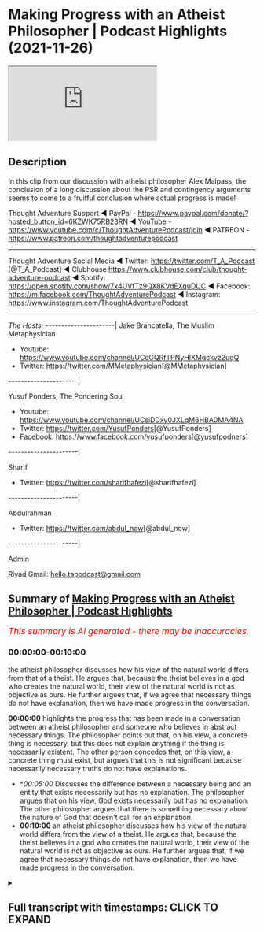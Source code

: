 # Making Progress with an Atheist Philosopher | Podcast Highlights (2021-11-26)

<iframe loading='lazy' allow='autoplay' src='https://www.youtube.com/embed/-WLQ5nteiQk'></iframe>

## Description

In this clip from our discussion with atheist philosopher Alex Malpass, the conclusion of a long discussion about the PSR and contingency arguments seems to come to a fruitful conclusion where actual progress is made!

Thought Adventure Support
◄ PayPal - https://www.paypal.com/donate/?hosted_button_id=6KZWK75RB23RN 
◄ YouTube - https://www.youtube.com/c/ThoughtAdventurePodcast/join
◄ PATREON - https://www.patreon.com/thoughtadventurepodcast
____________________________________________________________________

Thought Adventure Social Media
◄ Twitter: https://twitter.com/T_A_Podcast​​ [@T_A_Podcast]
◄ Clubhouse https://www.clubhouse.com/club/thought-adventure-podcast
◄ Spotify: https://open.spotify.com/show/7x4UVfTz9QX8KVdEXquDUC
◄ Facebook: https://m.facebook.com/ThoughtAdventurePodcast
◄ Instagram: https://www.instagram.com/ThoughtAdventurePodcast​

----------------------------------------------------------------

*The Hosts:*
----------------------|
Jake Brancatella, The Muslim Metaphysician

- Youtube: https://www.youtube.com/channel/UCcGQRfTPNyHlXMqckvz2uqQ
- Twitter:  https://twitter.com/MMetaphysician​​ [@MMetaphysician]

----------------------|

Yusuf Ponders, The Pondering Soul

- Youtube: https://www.youtube.com/channel/UCsiDDxy0JXLqM6HBA0MA4NA
- Twitter: https://twitter.com/YusufPonders​​ [@YusufPonders]
- Facebook: https://www.facebook.com/yusufponders​ [@yusufpodners]

----------------------|

Sharif

- Twitter: https://twitter.com/sharifhafezi​​ [@sharifhafezi]

----------------------|

Abdulrahman

- Twitter: https://twitter.com/abdul_now​ [@abdul_now]

----------------------|

Admin

Riyad 
Gmail: hello.tapodcast@gmail.com

## Summary of [Making Progress with an Atheist Philosopher | Podcast Highlights](https://www.youtube.com/watch?v=-WLQ5nteiQk)


*<span style="color:red; font-size:125%">This summary is AI generated - there may be inaccuracies</span>. [](/)*

### <a onclick="modifyYTiframeseektime('0')">00:00:00-00:10:00</a>

the atheist philosopher discusses how his view of the natural world differs from that of a theist. He argues that, because the theist believes in a god who creates the natural world, their view of the natural world is not as objective as ours. He further argues that, if we agree that necessary things do not have explanation, then we have made progress in the conversation.

**<a onclick="modifyYTiframeseektime('0')">00:00:00</a>**  highlights the progress that has been made in a conversation between an atheist philosopher and someone who believes in abstract necessary things. The philosopher points out that, on his view, a concrete thing is necessary, but this does not explain anything if the thing is necessarily existent. The other person concedes that, on this view, a concrete thing must exist, but argues that this is not significant because necessarily necessary truths do not have explanations.
* **<a onclick="modifyYTiframeseektime('300')">00:05:00</a>* Discusses the difference between a necessary being and an entity that exists necessarily but has no explanation. The philosopher argues that on his view, God exists necessarily but has no explanation. The other philosopher argues that there is something necessary about the nature of God that doesn't call for an explanation.
* **<a onclick="modifyYTiframeseektime('600')">00:10:00</a>**  an atheist philosopher discusses how his view of the natural world differs from the view of a theist. He argues that, because the theist believes in a god who creates the natural world, their view of the natural world is not as objective as ours. He further argues that, if we agree that necessary things do not have explanation, then we have made progress in the conversation.

<details><summary><h2>Full transcript with timestamps: CLICK TO EXPAND</h2></summary>

<a onclick="modifyYTiframeseektime('0')">0:00:00</a> i don't think we i don't think we  
<a onclick="modifyYTiframeseektime('2')">0:00:02</a> necessarily and no pun intended started  
<a onclick="modifyYTiframeseektime('4')">0:00:04</a> there we i don't think we started there  
<a onclick="modifyYTiframeseektime('6')">0:00:06</a> so i think  
<a onclick="modifyYTiframeseektime('8')">0:00:08</a> we've made progress in in the  
<a onclick="modifyYTiframeseektime('10')">0:00:10</a> conversation that's just that's now i  
<a onclick="modifyYTiframeseektime('12')">0:00:12</a> look at it  
<a onclick="modifyYTiframeseektime('20')">0:00:20</a> right so then in that case  
<a onclick="modifyYTiframeseektime('23')">0:00:23</a> um there's a possible world in which  
<a onclick="modifyYTiframeseektime('25')">0:00:25</a> only abstract necessary things exist  
<a onclick="modifyYTiframeseektime('29')">0:00:29</a> and no concrete  
<a onclick="modifyYTiframeseektime('31')">0:00:31</a> um nothing concrete exists  
<a onclick="modifyYTiframeseektime('34')">0:00:34</a> uh yeah okay sure  
<a onclick="modifyYTiframeseektime('37')">0:00:37</a> i mean  
<a onclick="modifyYTiframeseektime('37')">0:00:37</a> i  
<a onclick="modifyYTiframeseektime('39')">0:00:39</a> i'm playing the game a bit an artist i'm  
<a onclick="modifyYTiframeseektime('41')">0:00:41</a> just wondering  
<a onclick="modifyYTiframeseektime('48')">0:00:48</a> where there's no beginning to time  
<a onclick="modifyYTiframeseektime('51')">0:00:51</a> every possible world overlaps with the  
<a onclick="modifyYTiframeseektime('53')">0:00:53</a> actual world  
<a onclick="modifyYTiframeseektime('54')">0:00:54</a> so  
<a onclick="modifyYTiframeseektime('55')">0:00:55</a> i mean unless the actual world at no  
<a onclick="modifyYTiframeseektime('58')">0:00:58</a> point contains any concrete things  
<a onclick="modifyYTiframeseektime('60')">0:01:00</a> then  
<a onclick="modifyYTiframeseektime('61')">0:01:01</a> um there isn't a possible world where  
<a onclick="modifyYTiframeseektime('64')">0:01:04</a> at no point is there a concrete thing  
<a onclick="modifyYTiframeseektime('66')">0:01:06</a> like if there's some concrete thing at  
<a onclick="modifyYTiframeseektime('67')">0:01:07</a> some point in the actual world then it's  
<a onclick="modifyYTiframeseektime('69')">0:01:09</a> not possible this is an entirely empty  
<a onclick="modifyYTiframeseektime('72')">0:01:12</a> world no concrete things in it but ah so  
<a onclick="modifyYTiframeseektime('75')">0:01:15</a> so that's so that yeah so then that's my  
<a onclick="modifyYTiframeseektime('78')">0:01:18</a> point is then that means that something  
<a onclick="modifyYTiframeseektime('81')">0:01:21</a> concrete is necessary  
<a onclick="modifyYTiframeseektime('85')">0:01:25</a> um  
<a onclick="modifyYTiframeseektime('86')">0:01:26</a> huh  
<a onclick="modifyYTiframeseektime('88')">0:01:28</a> i mean it follows that if there's  
<a onclick="modifyYTiframeseektime('90')">0:01:30</a> something concrete then it's necessary  
<a onclick="modifyYTiframeseektime('92')">0:01:32</a> that there's something hungry that's  
<a onclick="modifyYTiframeseektime('93')">0:01:33</a> true it doesn't follow it doesn't  
<a onclick="modifyYTiframeseektime('96')">0:01:36</a> i don't have to hold that there is but  
<a onclick="modifyYTiframeseektime('97')">0:01:37</a> um yeah i think that's right on the  
<a onclick="modifyYTiframeseektime('99')">0:01:39</a> aristotelian view that's right that  
<a onclick="modifyYTiframeseektime('101')">0:01:41</a> there's there couldn't be an empty world  
<a onclick="modifyYTiframeseektime('102')">0:01:42</a> unless the actual world is an empty  
<a onclick="modifyYTiframeseektime('104')">0:01:44</a> world  
<a onclick="modifyYTiframeseektime('105')">0:01:45</a> uh  
<a onclick="modifyYTiframeseektime('106')">0:01:46</a> right but then if that's the case then  
<a onclick="modifyYTiframeseektime('108')">0:01:48</a> now you have something necessary that's  
<a onclick="modifyYTiframeseektime('110')">0:01:50</a> concrete and now we go all the way back  
<a onclick="modifyYTiframeseektime('113')">0:01:53</a> to step one in which your your theory is  
<a onclick="modifyYTiframeseektime('116')">0:01:56</a> now radically different no no no no no  
<a onclick="modifyYTiframeseektime('117')">0:01:57</a> no no no  
<a onclick="modifyYTiframeseektime('119')">0:01:59</a> i don't have that there's a necessary  
<a onclick="modifyYTiframeseektime('121')">0:02:01</a> concrete thing but i think it's  
<a onclick="modifyYTiframeseektime('122')">0:02:02</a> necessary that there's something  
<a onclick="modifyYTiframeseektime('124')">0:02:04</a> concrete but each of those things could  
<a onclick="modifyYTiframeseektime('125')">0:02:05</a> be contingent it's just that there  
<a onclick="modifyYTiframeseektime('127')">0:02:07</a> couldn't be no  
<a onclick="modifyYTiframeseektime('130')">0:02:10</a> concrete things  
<a onclick="modifyYTiframeseektime('131')">0:02:11</a> right but it doesn't mean there is one  
<a onclick="modifyYTiframeseektime('132')">0:02:12</a> concrete thing that's necessary it's  
<a onclick="modifyYTiframeseektime('134')">0:02:14</a> just not  
<a onclick="modifyYTiframeseektime('135')">0:02:15</a> not individual but the  
<a onclick="modifyYTiframeseektime('137')">0:02:17</a> thing exists yeah but the genus i'm  
<a onclick="modifyYTiframeseektime('139')">0:02:19</a> saying  
<a onclick="modifyYTiframeseektime('141')">0:02:21</a> so when we're talking  
<a onclick="modifyYTiframeseektime('142')">0:02:22</a> or something what do you mean by the  
<a onclick="modifyYTiframeseektime('143')">0:02:23</a> genus  
<a onclick="modifyYTiframeseektime('145')">0:02:25</a> you mean the type  
<a onclick="modifyYTiframeseektime('146')">0:02:26</a> yeah the category of concrete  
<a onclick="modifyYTiframeseektime('150')">0:02:30</a> some of the category of something being  
<a onclick="modifyYTiframeseektime('152')">0:02:32</a> concrete  
<a onclick="modifyYTiframeseektime('153')">0:02:33</a> that's necessary  
<a onclick="modifyYTiframeseektime('155')">0:02:35</a> yeah so i'm not saying that therefore  
<a onclick="modifyYTiframeseektime('156')">0:02:36</a> you're forced into  
<a onclick="modifyYTiframeseektime('158')">0:02:38</a> oh a particular molecule or a pen yeah  
<a onclick="modifyYTiframeseektime('161')">0:02:41</a> yeah  
<a onclick="modifyYTiframeseektime('162')">0:02:42</a> i'm not saying that i'm not saying that  
<a onclick="modifyYTiframeseektime('164')">0:02:44</a> but  
<a onclick="modifyYTiframeseektime('165')">0:02:45</a> there  
<a onclick="modifyYTiframeseektime('166')">0:02:46</a> the  
<a onclick="modifyYTiframeseektime('167')">0:02:47</a> the category of concrete existence would  
<a onclick="modifyYTiframeseektime('170')">0:02:50</a> then be necessary  
<a onclick="modifyYTiframeseektime('173')">0:02:53</a> yeah okay well that's compatible with me  
<a onclick="modifyYTiframeseektime('174')">0:02:54</a> saying every concrete thing contingently  
<a onclick="modifyYTiframeseektime('176')">0:02:56</a> exists  
<a onclick="modifyYTiframeseektime('178')">0:02:58</a> yeah  
<a onclick="modifyYTiframeseektime('179')">0:02:59</a> right but now  
<a onclick="modifyYTiframeseektime('181')">0:03:01</a> to me it seems like you're getting a bit  
<a onclick="modifyYTiframeseektime('184')">0:03:04</a> closer to  
<a onclick="modifyYTiframeseektime('185')">0:03:05</a> the view that we're trying to represent  
<a onclick="modifyYTiframeseektime('191')">0:03:11</a> maybe a little bit but i'm not sure that  
<a onclick="modifyYTiframeseektime('193')">0:03:13</a> is significantly closer because  
<a onclick="modifyYTiframeseektime('196')">0:03:16</a> um  
<a onclick="modifyYTiframeseektime('199')">0:03:19</a> let's so let me see if i can retrace the  
<a onclick="modifyYTiframeseektime('201')">0:03:21</a> steps where we just got got to  
<a onclick="modifyYTiframeseektime('203')">0:03:23</a> make sure because maybe i'm missing this  
<a onclick="modifyYTiframeseektime('205')">0:03:25</a> but  
<a onclick="modifyYTiframeseektime('205')">0:03:25</a> um  
<a onclick="modifyYTiframeseektime('208')">0:03:28</a> what i i was advancing that view that  
<a onclick="modifyYTiframeseektime('211')">0:03:31</a> there's a beginning sequence of  
<a onclick="modifyYTiframeseektime('212')">0:03:32</a> contingent propositions let's say  
<a onclick="modifyYTiframeseektime('214')">0:03:34</a> contingent concretely existing things or  
<a onclick="modifyYTiframeseektime('216')">0:03:36</a> something  
<a onclick="modifyYTiframeseektime('217')">0:03:37</a> um  
<a onclick="modifyYTiframeseektime('219')">0:03:39</a> and you said well  
<a onclick="modifyYTiframeseektime('222')">0:03:42</a> that view suffers from this problem that  
<a onclick="modifyYTiframeseektime('224')">0:03:44</a> it can't explain why there's something  
<a onclick="modifyYTiframeseektime('225')">0:03:45</a> other than nothing  
<a onclick="modifyYTiframeseektime('227')">0:03:47</a> um  
<a onclick="modifyYTiframeseektime('230')">0:03:50</a> and then  
<a onclick="modifyYTiframeseektime('231')">0:03:51</a> you said well on our view there's  
<a onclick="modifyYTiframeseektime('234')">0:03:54</a> a necessary  
<a onclick="modifyYTiframeseektime('235')">0:03:55</a> concrete thing  
<a onclick="modifyYTiframeseektime('237')">0:03:57</a> um  
<a onclick="modifyYTiframeseektime('238')">0:03:58</a> then i said well problem with that is it  
<a onclick="modifyYTiframeseektime('240')">0:04:00</a> doesn't explain anything if it's a  
<a onclick="modifyYTiframeseektime('241')">0:04:01</a> necessarily existing concrete thing  
<a onclick="modifyYTiframeseektime('245')">0:04:05</a> and now you're saying well on the  
<a onclick="modifyYTiframeseektime('246')">0:04:06</a> aristotelian view it's necessary that  
<a onclick="modifyYTiframeseektime('249')">0:04:09</a> some concrete thing  
<a onclick="modifyYTiframeseektime('250')">0:04:10</a> exists  
<a onclick="modifyYTiframeseektime('252')">0:04:12</a> brackets if it's actually true that some  
<a onclick="modifyYTiframeseektime('254')">0:04:14</a> concrete thing exists whatever  
<a onclick="modifyYTiframeseektime('257')">0:04:17</a> um  
<a onclick="modifyYTiframeseektime('257')">0:04:17</a> what's the significance of that  
<a onclick="modifyYTiframeseektime('259')">0:04:19</a> concession  
<a onclick="modifyYTiframeseektime('261')">0:04:21</a> how does that  
<a onclick="modifyYTiframeseektime('263')">0:04:23</a> i'm not sure how it deals with them  
<a onclick="modifyYTiframeseektime('264')">0:04:24</a> because my rebuttal to your point was  
<a onclick="modifyYTiframeseektime('267')">0:04:27</a> you're not explaining anything if you've  
<a onclick="modifyYTiframeseektime('270')">0:04:30</a> got a necessarily existent  
<a onclick="modifyYTiframeseektime('272')">0:04:32</a> concrete thing because necessarily  
<a onclick="modifyYTiframeseektime('275')">0:04:35</a> necessary truths don't have explanations  
<a onclick="modifyYTiframeseektime('279')">0:04:39</a> yeah and i'm not sure that you're  
<a onclick="modifyYTiframeseektime('281')">0:04:41</a> disagreeing with me about that or not  
<a onclick="modifyYTiframeseektime('285')">0:04:45</a> yeah cause i originally i originally was  
<a onclick="modifyYTiframeseektime('288')">0:04:48</a> well i shouldn't say originally but the  
<a onclick="modifyYTiframeseektime('290')">0:04:50</a> step in the discussion i wanted to go  
<a onclick="modifyYTiframeseektime('292')">0:04:52</a> back to is when i was talking about  
<a onclick="modifyYTiframeseektime('295')">0:04:55</a> uh a possible world in which abstract  
<a onclick="modifyYTiframeseektime('297')">0:04:57</a> objects it exists but no concrete object  
<a onclick="modifyYTiframeseektime('300')">0:05:00</a> exists  
<a onclick="modifyYTiframeseektime('301')">0:05:01</a> originally you said yes but then you  
<a onclick="modifyYTiframeseektime('303')">0:05:03</a> thought given your aristotelian view of  
<a onclick="modifyYTiframeseektime('305')">0:05:05</a> what you were yeah i'm going to be  
<a onclick="modifyYTiframeseektime('307')">0:05:07</a> representing yeah if you're representing  
<a onclick="modifyYTiframeseektime('310')">0:05:10</a> if you're sticking to that then you're  
<a onclick="modifyYTiframeseektime('312')">0:05:12</a> saying no no that's not really going to  
<a onclick="modifyYTiframeseektime('313')">0:05:13</a> work so then  
<a onclick="modifyYTiframeseektime('315')">0:05:15</a> if the change but before we get to that  
<a onclick="modifyYTiframeseektime('318')">0:05:18</a> bit just whilst we were still on the  
<a onclick="modifyYTiframeseektime('319')">0:05:19</a> point that when i because you said on  
<a onclick="modifyYTiframeseektime('322')">0:05:22</a> our view necessarily existing concrete  
<a onclick="modifyYTiframeseektime('323')">0:05:23</a> thing exists and i said i don't  
<a onclick="modifyYTiframeseektime('325')">0:05:25</a> understand how that provides any  
<a onclick="modifyYTiframeseektime('326')">0:05:26</a> explanation i'm i before we start  
<a onclick="modifyYTiframeseektime('328')">0:05:28</a> talking about whether i think  
<a onclick="modifyYTiframeseektime('331')">0:05:31</a> there could be no concrete things i'm  
<a onclick="modifyYTiframeseektime('333')">0:05:33</a> just not clear whether whether you  
<a onclick="modifyYTiframeseektime('334')">0:05:34</a> agreed with that reply or whether you  
<a onclick="modifyYTiframeseektime('336')">0:05:36</a> disagreed with it  
<a onclick="modifyYTiframeseektime('338')">0:05:38</a> uh agreed with what that necessary  
<a onclick="modifyYTiframeseektime('341')">0:05:41</a> necessary troops don't have explanations  
<a onclick="modifyYTiframeseektime('343')">0:05:43</a> do you agree with that  
<a onclick="modifyYTiframeseektime('346')">0:05:46</a> um  
<a onclick="modifyYTiframeseektime('346')">0:05:46</a> [Music]  
<a onclick="modifyYTiframeseektime('348')">0:05:48</a> in a sense that i don't really like the  
<a onclick="modifyYTiframeseektime('351')">0:05:51</a> explanation idea  
<a onclick="modifyYTiframeseektime('353')">0:05:53</a> so  
<a onclick="modifyYTiframeseektime('354')">0:05:54</a> if there's an entity x  
<a onclick="modifyYTiframeseektime('357')">0:05:57</a> that's concrete  
<a onclick="modifyYTiframeseektime('358')">0:05:58</a> and exists  
<a onclick="modifyYTiframeseektime('360')">0:06:00</a> and that's a necessary truth  
<a onclick="modifyYTiframeseektime('363')">0:06:03</a> nothing explains that exists  
<a onclick="modifyYTiframeseektime('366')">0:06:06</a> because necessary truth  
<a onclick="modifyYTiframeseektime('368')">0:06:08</a> right  
<a onclick="modifyYTiframeseektime('370')">0:06:10</a> no there's nothing we just  
<a onclick="modifyYTiframeseektime('372')">0:06:12</a> yeah there's nothing there's nothing  
<a onclick="modifyYTiframeseektime('373')">0:06:13</a> outside of the thing itself no that's  
<a onclick="modifyYTiframeseektime('375')">0:06:15</a> explaining okay no  
<a onclick="modifyYTiframeseektime('377')">0:06:17</a> so originally the criticism was i can't  
<a onclick="modifyYTiframeseektime('380')">0:06:20</a> explain why something rather than  
<a onclick="modifyYTiframeseektime('382')">0:06:22</a> nothing exists  
<a onclick="modifyYTiframeseektime('384')">0:06:24</a> and you're and i said well what happens  
<a onclick="modifyYTiframeseektime('386')">0:06:26</a> on your theory and you said well on our  
<a onclick="modifyYTiframeseektime('388')">0:06:28</a> theory god exists necessarily but now i  
<a onclick="modifyYTiframeseektime('392')">0:06:32</a> think i just can see that nothing  
<a onclick="modifyYTiframeseektime('393')">0:06:33</a> explains that so how  
<a onclick="modifyYTiframeseektime('396')">0:06:36</a> can we because now i'm showing that  
<a onclick="modifyYTiframeseektime('397')">0:06:37</a> you're winding up in the same place  
<a onclick="modifyYTiframeseektime('400')">0:06:40</a> but before we talk about that how it  
<a onclick="modifyYTiframeseektime('402')">0:06:42</a> still feels like you haven't  
<a onclick="modifyYTiframeseektime('404')">0:06:44</a> are you agreeing then that your theory  
<a onclick="modifyYTiframeseektime('405')">0:06:45</a> doesn't have an explanatory advantage  
<a onclick="modifyYTiframeseektime('407')">0:06:47</a> because it doesn't explain away why it  
<a onclick="modifyYTiframeseektime('410')">0:06:50</a> doesn't have anything to say about why  
<a onclick="modifyYTiframeseektime('412')">0:06:52</a> there's something rather than nothing  
<a onclick="modifyYTiframeseektime('414')">0:06:54</a> positing a being that exists necessarily  
<a onclick="modifyYTiframeseektime('416')">0:06:56</a> with no explanation  
<a onclick="modifyYTiframeseektime('418')">0:06:58</a> can't explain why something exists  
<a onclick="modifyYTiframeseektime('419')">0:06:59</a> rather than nothing can it  
<a onclick="modifyYTiframeseektime('422')">0:07:02</a> um  
<a onclick="modifyYTiframeseektime('424')">0:07:04</a> well  
<a onclick="modifyYTiframeseektime('426')">0:07:06</a> when you say why is there something  
<a onclick="modifyYTiframeseektime('428')">0:07:08</a> rather than nothing right and we're  
<a onclick="modifyYTiframeseektime('430')">0:07:10</a> including  
<a onclick="modifyYTiframeseektime('431')">0:07:11</a> uh concrete existence in that  
<a onclick="modifyYTiframeseektime('434')">0:07:14</a> i'm saying that if god is the necessary  
<a onclick="modifyYTiframeseektime('436')">0:07:16</a> being  
<a onclick="modifyYTiframeseektime('437')">0:07:17</a> and he exists in all possible worlds  
<a onclick="modifyYTiframeseektime('440')">0:07:20</a> yeah that x in the sense explains the  
<a onclick="modifyYTiframeseektime('443')">0:07:23</a> question of why there couldn't be  
<a onclick="modifyYTiframeseektime('445')">0:07:25</a> non-existence  
<a onclick="modifyYTiframeseektime('447')">0:07:27</a> but nothing explains why he exists so  
<a onclick="modifyYTiframeseektime('450')">0:07:30</a> it's only to take one step back  
<a onclick="modifyYTiframeseektime('452')">0:07:32</a> kind of explanation and then you find  
<a onclick="modifyYTiframeseektime('454')">0:07:34</a> that you're because if i say look it's  
<a onclick="modifyYTiframeseektime('456')">0:07:36</a> just a brute contingency that something  
<a onclick="modifyYTiframeseektime('458')">0:07:38</a> exists then you might rightly complain  
<a onclick="modifyYTiframeseektime('460')">0:07:40</a> that well take one further step back why  
<a onclick="modifyYTiframeseektime('463')">0:07:43</a> does that brute contingency exist i said  
<a onclick="modifyYTiframeseektime('464')">0:07:44</a> well no reason at all and you say ah  
<a onclick="modifyYTiframeseektime('466')">0:07:46</a> there's no reason then it's no good to  
<a onclick="modifyYTiframeseektime('468')">0:07:48</a> just give me one step of explanation  
<a onclick="modifyYTiframeseektime('471')">0:07:51</a> away from the kind of precipice of there  
<a onclick="modifyYTiframeseektime('473')">0:07:53</a> being no explanation beyond that but it  
<a onclick="modifyYTiframeseektime('475')">0:07:55</a> seems to me exactly what you've done by  
<a onclick="modifyYTiframeseektime('477')">0:07:57</a> just giving me you know just some object  
<a onclick="modifyYTiframeseektime('479')">0:07:59</a> exists necessarily but nothing explains  
<a onclick="modifyYTiframeseektime('482')">0:08:02</a> that  
<a onclick="modifyYTiframeseektime('483')">0:08:03</a> i mean if anything is is unsatisfying  
<a onclick="modifyYTiframeseektime('485')">0:08:05</a> explanation it must be that  
<a onclick="modifyYTiframeseektime('488')">0:08:08</a> mind if i jump in here because this is  
<a onclick="modifyYTiframeseektime('489')">0:08:09</a> this is great i mean i've been listening  
<a onclick="modifyYTiframeseektime('490')">0:08:10</a> this is this is awesome but so i think  
<a onclick="modifyYTiframeseektime('493')">0:08:13</a> at this point so i i think the the most  
<a onclick="modifyYTiframeseektime('495')">0:08:15</a> important  
<a onclick="modifyYTiframeseektime('496')">0:08:16</a> point here is that well  
<a onclick="modifyYTiframeseektime('498')">0:08:18</a> it seems like this is going to boil down  
<a onclick="modifyYTiframeseektime('501')">0:08:21</a> to the fact that on both views i'm not  
<a onclick="modifyYTiframeseektime('503')">0:08:23</a> saying you're necessarily committed to  
<a onclick="modifyYTiframeseektime('504')">0:08:24</a> this alex i'm just saying as far as the  
<a onclick="modifyYTiframeseektime('506')">0:08:26</a> discussion is concerned both these are  
<a onclick="modifyYTiframeseektime('507')">0:08:27</a> going to commit to something necessary  
<a onclick="modifyYTiframeseektime('510')">0:08:30</a> but right now there's the there's so  
<a onclick="modifyYTiframeseektime('512')">0:08:32</a> there's the question of the overall  
<a onclick="modifyYTiframeseektime('513')">0:08:33</a> theory  
<a onclick="modifyYTiframeseektime('514')">0:08:34</a> and wait how is there a difference  
<a onclick="modifyYTiframeseektime('516')">0:08:36</a> you're saying that there's something  
<a onclick="modifyYTiframeseektime('517')">0:08:37</a> necessary  
<a onclick="modifyYTiframeseektime('518')">0:08:38</a> has no explanation i'm saying there's  
<a onclick="modifyYTiframeseektime('520')">0:08:40</a> something necessary it has no  
<a onclick="modifyYTiframeseektime('521')">0:08:41</a> explanation  
<a onclick="modifyYTiframeseektime('523')">0:08:43</a> but  
<a onclick="modifyYTiframeseektime('524')">0:08:44</a> i'm not really sure that's the case so  
<a onclick="modifyYTiframeseektime('525')">0:08:45</a> first of all there's there is the  
<a onclick="modifyYTiframeseektime('527')">0:08:47</a> question of whether self-explanation  
<a onclick="modifyYTiframeseektime('529')">0:08:49</a> makes any sense and that's that's  
<a onclick="modifyYTiframeseektime('530')">0:08:50</a> controversial so we can either accept  
<a onclick="modifyYTiframeseektime('532')">0:08:52</a> that there is self-explanation or say  
<a onclick="modifyYTiframeseektime('534')">0:08:54</a> that something doesn't need an  
<a onclick="modifyYTiframeseektime('536')">0:08:56</a> explanation  
<a onclick="modifyYTiframeseektime('537')">0:08:57</a> now if we go for the latter something  
<a onclick="modifyYTiframeseektime('540')">0:09:00</a> doesn't need an explanation  
<a onclick="modifyYTiframeseektime('542')">0:09:02</a> we can either say it doesn't need an  
<a onclick="modifyYTiframeseektime('544')">0:09:04</a> explanation  
<a onclick="modifyYTiframeseektime('546')">0:09:06</a> by  
<a onclick="modifyYTiframeseektime('546')">0:09:06</a> a virtue of it  
<a onclick="modifyYTiframeseektime('549')">0:09:09</a> being necessary period and that can like  
<a onclick="modifyYTiframeseektime('552')">0:09:12</a> literally be the tree right outside my  
<a onclick="modifyYTiframeseektime('554')">0:09:14</a> door it just doesn't need an explanation  
<a onclick="modifyYTiframeseektime('556')">0:09:16</a> just that's just it or we can say that  
<a onclick="modifyYTiframeseektime('559')">0:09:19</a> there is something about the nature of  
<a onclick="modifyYTiframeseektime('563')">0:09:23</a> this thing  
<a onclick="modifyYTiframeseektime('564')">0:09:24</a> that doesn't call for an explanation in  
<a onclick="modifyYTiframeseektime('568')">0:09:28</a> a similar way although the analogy isn't  
<a onclick="modifyYTiframeseektime('570')">0:09:30</a> perfect so like an analytic truth like a  
<a onclick="modifyYTiframeseektime('572')">0:09:32</a> equals a  
<a onclick="modifyYTiframeseektime('573')">0:09:33</a> you're not going to ask for an  
<a onclick="modifyYTiframeseektime('574')">0:09:34</a> explanation for that now it's obviously  
<a onclick="modifyYTiframeseektime('577')">0:09:37</a> difficult to think of something like  
<a onclick="modifyYTiframeseektime('578')">0:09:38</a> that in in in the concrete world right  
<a onclick="modifyYTiframeseektime('581')">0:09:41</a> because it's not an analytic truth but  
<a onclick="modifyYTiframeseektime('583')">0:09:43</a> then  
<a onclick="modifyYTiframeseektime('584')">0:09:44</a> at least what we're saying is  
<a onclick="modifyYTiframeseektime('586')">0:09:46</a> that  
<a onclick="modifyYTiframeseektime('587')">0:09:47</a> these are two views and we're thinking  
<a onclick="modifyYTiframeseektime('589')">0:09:49</a> of the explanatory power  
<a onclick="modifyYTiframeseektime('592')">0:09:52</a> on one view  
<a onclick="modifyYTiframeseektime('594')">0:09:54</a> so  
<a onclick="modifyYTiframeseektime('595')">0:09:55</a> so on one view there's there's just  
<a onclick="modifyYTiframeseektime('598')">0:09:58</a> a rock that's self-explanatory on the  
<a onclick="modifyYTiframeseektime('600')">0:10:00</a> other view we're saying no no it's  
<a onclick="modifyYTiframeseektime('603')">0:10:03</a> it's something that self-explanatory or  
<a onclick="modifyYTiframeseektime('604')">0:10:04</a> something that doesn't require  
<a onclick="modifyYTiframeseektime('605')">0:10:05</a> explanation but in order for it to be  
<a onclick="modifyYTiframeseektime('607')">0:10:07</a> that  
<a onclick="modifyYTiframeseektime('608')">0:10:08</a> it's not that nature it's not it's not a  
<a onclick="modifyYTiframeseektime('610')">0:10:10</a> rock it's something that is in a  
<a onclick="modifyYTiframeseektime('612')">0:10:12</a> different category than these things  
<a onclick="modifyYTiframeseektime('615')">0:10:15</a> around us that you know the natural  
<a onclick="modifyYTiframeseektime('617')">0:10:17</a> world that does call for an explanation  
<a onclick="modifyYTiframeseektime('619')">0:10:19</a> so i it might be a bit tricky like in  
<a onclick="modifyYTiframeseektime('621')">0:10:21</a> the sense that when we look at a theory  
<a onclick="modifyYTiframeseektime('622')">0:10:22</a> from the outside okay well it explains  
<a onclick="modifyYTiframeseektime('625')">0:10:25</a> it that one explains it fine we're good  
<a onclick="modifyYTiframeseektime('627')">0:10:27</a> we're it's a stalemate but then i mean  
<a onclick="modifyYTiframeseektime('630')">0:10:30</a> in a sense you could say that about like  
<a onclick="modifyYTiframeseektime('631')">0:10:31</a> a solipsist versus an external world  
<a onclick="modifyYTiframeseektime('633')">0:10:33</a> realist well i mean he explains  
<a onclick="modifyYTiframeseektime('635')">0:10:35</a> everything i mean  
<a onclick="modifyYTiframeseektime('636')">0:10:36</a> yeah but look  
<a onclick="modifyYTiframeseektime('639')">0:10:39</a> here's  
<a onclick="modifyYTiframeseektime('640')">0:10:40</a> i mean if if what you're saying is  
<a onclick="modifyYTiframeseektime('643')">0:10:43</a> on our theistic theory the difference is  
<a onclick="modifyYTiframeseektime('647')">0:10:47</a> we've got  
<a onclick="modifyYTiframeseektime('648')">0:10:48</a> a thing  
<a onclick="modifyYTiframeseektime('650')">0:10:50</a> god whose nature  
<a onclick="modifyYTiframeseektime('652')">0:10:52</a> gives it the  
<a onclick="modifyYTiframeseektime('653')">0:10:53</a> i mean  
<a onclick="modifyYTiframeseektime('655')">0:10:55</a> just to be quick about it to get out of  
<a onclick="modifyYTiframeseektime('657')">0:10:57</a> jail free card i don't mean anything  
<a onclick="modifyYTiframeseektime('658')">0:10:58</a> offensive balance it's not any  
<a onclick="modifyYTiframeseektime('660')">0:11:00</a> accusation of deception or anything like  
<a onclick="modifyYTiframeseektime('661')">0:11:01</a> that but like the reason why this is  
<a onclick="modifyYTiframeseektime('663')">0:11:03</a> different from the other things is its  
<a onclick="modifyYTiframeseektime('665')">0:11:05</a> nature if i press further on that isn't  
<a onclick="modifyYTiframeseektime('667')">0:11:07</a> it really just that its nature is that  
<a onclick="modifyYTiframeseektime('669')">0:11:09</a> it exists necessarily i mean and and  
<a onclick="modifyYTiframeseektime('672')">0:11:12</a> then now what we're talking about is  
<a onclick="modifyYTiframeseektime('673')">0:11:13</a> just actually it's just not a contingent  
<a onclick="modifyYTiframeseektime('676')">0:11:16</a> proposition i mean i'm okay with  
<a onclick="modifyYTiframeseektime('678')">0:11:18</a> necessary propositions not having  
<a onclick="modifyYTiframeseektime('680')">0:11:20</a> explanations so like  
<a onclick="modifyYTiframeseektime('682')">0:11:22</a> that's fine it's just that if if all you  
<a onclick="modifyYTiframeseektime('684')">0:11:24</a> mean by its nature  
<a onclick="modifyYTiframeseektime('686')">0:11:26</a> being special is that it's a necessarily  
<a onclick="modifyYTiframeseektime('688')">0:11:28</a> existing thing then i just don't see how  
<a onclick="modifyYTiframeseektime('690')">0:11:30</a> that progresses dialectic anywhere  
<a onclick="modifyYTiframeseektime('692')">0:11:32</a> because  
<a onclick="modifyYTiframeseektime('693')">0:11:33</a> if what we're saying is the reason why  
<a onclick="modifyYTiframeseektime('694')">0:11:34</a> there's something rather than nothing is  
<a onclick="modifyYTiframeseektime('696')">0:11:36</a> because something exists necessarily  
<a onclick="modifyYTiframeseektime('698')">0:11:38</a> then you can't be an advantage in terms  
<a onclick="modifyYTiframeseektime('700')">0:11:40</a> of explanation because aren't we just  
<a onclick="modifyYTiframeseektime('702')">0:11:42</a> agreeing that necessary things don't  
<a onclick="modifyYTiframeseektime('704')">0:11:44</a> have explanation so positing another  
<a onclick="modifyYTiframeseektime('706')">0:11:46</a> necessary thing can't help you in terms  
<a onclick="modifyYTiframeseektime('708')">0:11:48</a> of explanation because it's just yeah  
<a onclick="modifyYTiframeseektime('709')">0:11:49</a> well i don't know  
<a onclick="modifyYTiframeseektime('711')">0:11:51</a> i guess we are agreeing one second hold  
<a onclick="modifyYTiframeseektime('713')">0:11:53</a> on a second i'm direct man i think if  
<a onclick="modifyYTiframeseektime('716')">0:11:56</a> we're agreeing on that we've made  
<a onclick="modifyYTiframeseektime('718')">0:11:58</a> progress  
<a onclick="modifyYTiframeseektime('720')">0:12:00</a> as far as i'm concerned in the  
<a onclick="modifyYTiframeseektime('722')">0:12:02</a> conversation because i don't think we i  
<a onclick="modifyYTiframeseektime('724')">0:12:04</a> don't think we necessarily and no pun  
<a onclick="modifyYTiframeseektime('727')">0:12:07</a> intended started there we i don't think  
<a onclick="modifyYTiframeseektime('729')">0:12:09</a> we started there so i think  
<a onclick="modifyYTiframeseektime('731')">0:12:11</a> we've made progress in in the  
<a onclick="modifyYTiframeseektime('733')">0:12:13</a> conversation that's just i look at it  
</details>